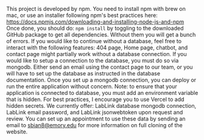 This project is developed by npm. You need to install npm with brew on mac, or use an installer following npm's best practices here: https://docs.npmjs.com/downloading-and-installing-node-js-and-npm
Once done, you should do: `npm install` by toggling to the downloaded GitHub package to get all dependencies. Without them you will get a bunch of errors.
If you would like to continue without a database, feel free to interact with the following features: 404 page, Home page, chatbot, and contact page might partially work without a database connection.
If you would like to setup a connection to the database, you must do so via mongodb. Either send an email using the contact page to our team, or you will have to set up the database as instructed in the database documentation. Once you set up a mongodb connection, you can deploy or run the entire application without concern. Note: to ensure that your application is connected to database, you must add an environment variable that is hidden. For best practices, I encourage you to use Vercel to add hidden secrets. We currently offer: LabLink database mongodb connection, LabLink email password, and LabLink jsonwebtoken upon request and review.
You can set up an appointment to use these data by sending an email to sbian8@emory.edu for more information on full cloning of the website. 
